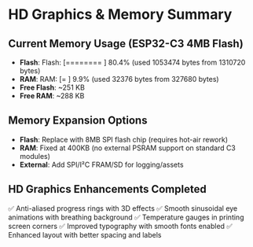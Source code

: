 # HD Graphics & Memory Summary

## Current Memory Usage (ESP32-C3 4MB Flash)
- **Flash**: Flash: [========  ]  80.4% (used 1053474 bytes from 1310720 bytes)
- **RAM**: RAM:   [=         ]   9.9% (used 32376 bytes from 327680 bytes)
- **Free Flash**: ~251 KB
- **Free RAM**: ~288 KB

## Memory Expansion Options
- **Flash**: Replace with 8MB SPI flash chip (requires hot-air rework)
- **RAM**: Fixed at 400KB (no external PSRAM support on standard C3 modules)
- **External**: Add SPI/I²C FRAM/SD for logging/assets

## HD Graphics Enhancements Completed
✅ Anti-aliased progress rings with 3D effects
✅ Smooth sinusoidal eye animations with breathing background
✅ Temperature gauges in printing screen corners
✅ Improved typography with smooth fonts enabled
✅ Enhanced layout with better spacing and labels
